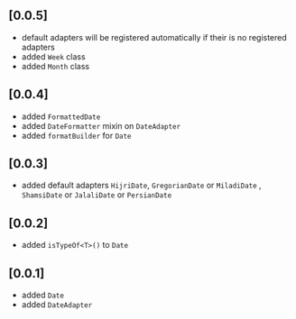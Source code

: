 ## [0.0.5]
- default adapters will be registered automatically if their is no registered adapters
- added `Week` class
- added `Month` class

## [0.0.4]
- added `FormattedDate`
- added `DateFormatter` mixin on `DateAdapter`
- added `formatBuilder` for `Date`

## [0.0.3]
- added default adapters `HijriDate`,
 `GregorianDate` or `MiladiDate` ,
  `ShamsiDate` or `JalaliDate` or `PersianDate`

## [0.0.2]
- added `isTypeOf<T>()` to `Date`

## [0.0.1]
- added `Date`
- added `DateAdapter`
